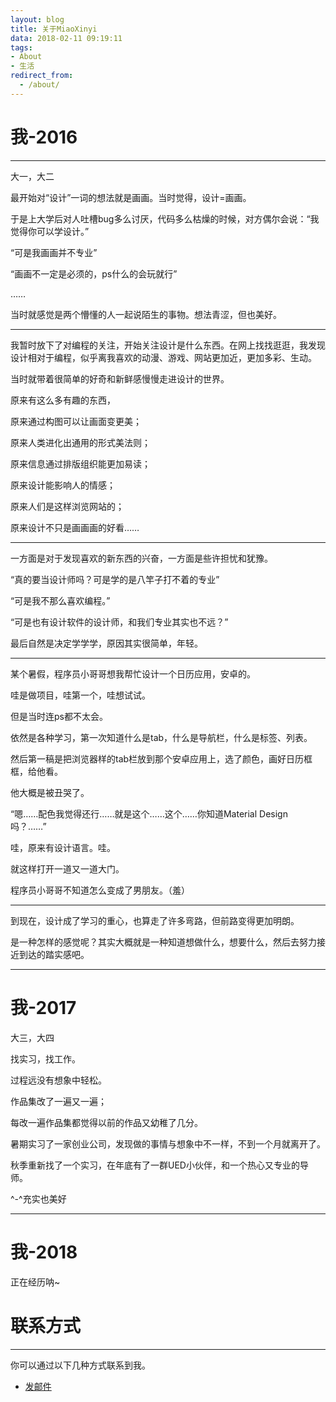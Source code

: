 ```yaml
---
layout: blog
title: 关于MiaoXinyi
data: 2018-02-11 09:19:11
tags: 
- About
- 生活
redirect_from:
  - /about/
---
```


# 我-2016
---
大一，大二

最开始对“设计”一词的想法就是画画。当时觉得，设计=画画。

于是上大学后对人吐槽bug多么讨厌，代码多么枯燥的时候，对方偶尔会说：“我觉得你可以学设计。”

“可是我画画并不专业”

“画画不一定是必须的，ps什么的会玩就行”

……

当时就感觉是两个懵懂的人一起说陌生的事物。想法青涩，但也美好。

---

我暂时放下了对编程的关注，开始关注设计是什么东西。在网上找找逛逛，我发现设计相对于编程，似乎离我喜欢的动漫、游戏、网站更加近，更加多彩、生动。

当时就带着很简单的好奇和新鲜感慢慢走进设计的世界。

原来有这么多有趣的东西，

原来通过构图可以让画面变更美；

原来人类进化出通用的形式美法则；

原来信息通过排版组织能更加易读；

原来设计能影响人的情感；

原来人们是这样浏览网站的；

原来设计不只是画画画的好看……

---

一方面是对于发现喜欢的新东西的兴奋，一方面是些许担忧和犹豫。

“真的要当设计师吗？可是学的是八竿子打不着的专业”

“可是我不那么喜欢编程。”

“可是也有设计软件的设计师，和我们专业其实也不远？”

最后自然是决定学学学，原因其实很简单，年轻。

---

某个暑假，程序员小哥哥想我帮忙设计一个日历应用，安卓的。

哇是做项目，哇第一个，哇想试试。

但是当时连ps都不太会。

依然是各种学习，第一次知道什么是tab，什么是导航栏，什么是标签、列表。

然后第一稿是把浏览器样的tab栏放到那个安卓应用上，选了颜色，画好日历框框，给他看。

他大概是被丑哭了。

“嗯……配色我觉得还行……就是这个……这个……你知道Material Design 吗？……”

哇，原来有设计语言。哇。

就这样打开一道又一道大门。

程序员小哥哥不知道怎么变成了男朋友。（羞）

---

到现在，设计成了学习的重心，也算走了许多弯路，但前路变得更加明朗。

是一种怎样的感觉呢？其实大概就是一种知道想做什么，想要什么，然后去努力接近到达的踏实感吧。

---

# 我-2017
大三，大四

找实习，找工作。

过程远没有想象中轻松。

作品集改了一遍又一遍；

每改一遍作品集都觉得以前的作品又幼稚了几分。

暑期实习了一家创业公司，发现做的事情与想象中不一样，不到一个月就离开了。

秋季重新找了一个实习，在年底有了一群UED小伙伴，和一个热心又专业的导师。

^-^充实也美好

---

# 我-2018
正在经历呐~



# 联系方式
******
 
你可以通过以下几种方式联系到我。
 
* [发邮件](mailto:justadreammiao@hotmail.com)


